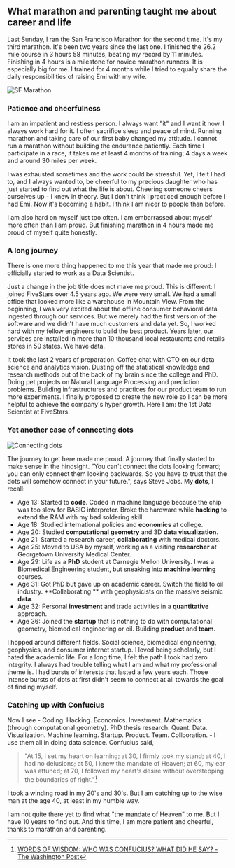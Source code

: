 ## What marathon and parenting taught me about career and life

Last Sunday, I ran the San Francisco Marathon for the second time. It's my
third marathon. It's been two years since the last one. I finished the 26.2 mile
course in 3 hours 58 minutes, beating my record by 11 minutes. Finishing in
4 hours is a milestone for novice marathon runners. It is especially big for
me. I trained for 4 months while I tried to equally share the daily
responsibilities of raising Emi with my wife.

![SF Marathon](https://c1.staticflickr.com/9/8641/28608208881_811f2f9722_b.jpg)

### Patience and cheerfulness

I am an impatient and restless person. I always want "it" and I want it now.
I always work hard for it. I often sacrifice sleep and peace of mind. Running
marathon and taking care of our first baby changed my attitude. I cannot run
a marathon without building the endurance patiently. Each time I participate
in a race, it takes me at least 4 months of training; 4 days a week and
around 30 miles per week.

I was exhausted sometimes and the work could be stressful. Yet, I felt I had
to, and I always wanted to, be cheerful to my precious daughter who has just
started to find out what the life is about. Cheering someone cheers ourselves
up - I knew in theory. But I don't think I practiced enough before I had Emi.
Now it's becoming a habit. I think I am nicer to people than before.

I am also hard on myself just too often. I am embarrassed about myself more
often than I am proud.  But finishing marathon in 4 hours made me proud of
myself quite honestly.

### A long journey

There is one more thing happened to me this year that made me proud: I
officially started to work as a Data Scientist.

Just a change in the job title does not make me proud. This is different: I
joined FiveStars over 4.5 years ago. We were very small. We had a small office
that looked more like a warehouse in Mountain View. From the beginning, I was
very excited about the offline consumer behavioral data ingested through
our services. But we merely had the first version of the software and we didn't
have much customers and data yet. So, I worked hard with my fellow engineers to
build the best product. Years later, our services are installed in more than 10
thousand local restaurants and retails stores in 50 states. We have data.

It took the last 2 years of preparation. Coffee chat with CTO on our data
science and analytics vision. Dusting off the statistical knowledge and
research methods out of the back of my brain since the college and PhD. Doing
pet projects on Natural Language Processing and prediction problems. Building
infrastructures and practices for our product team to run more experiments. I
finally proposed to create the new role so I can be more helpful to achieve the
company's hyper growth. Here I am: the 1st Data Scientist at FiveStars.

### Yet another case of connecting dots

![Connecting dots](http://static.selquote.com/quotes/b7b06e97974bab664ca79eacf16ea8e4.jpg)

The journey to get here made me proud. A journey that finally started to make
sense in the hindsight. "You can't connect the dots looking forward; you can
only connect them looking backwards. So you have to trust that the dots will
somehow connect in your future.", says Steve Jobs. My **dots**, I recall:

- Age 13: Started to **code**. Coded in machine language because the chip was
  too slow for BASIC interpreter. Broke the hardware while **hacking** to extend
  the RAM with my bad soldering skill.
- Age 18: Studied international policies and **economics** at college.
- Age 20: Studied **computational geometry** and 3D **data visualization**.
- Age 21: Started a research career, **collaborating** with medical doctors.
- Age 25: Moved to USA by myself, working as a visiting **researcher** at
  Georgetown University Medical Center.
- Age 29: Life as a **PhD** student at Carnegie Mellon University. I was a
  Biomedical Engineering student, but sneaking into **machine learning** courses.
- Age 31: Got PhD but gave up on academic career. Switch the field to oil
  industry. **Collaborating ** with geophysicists on the massive seismic **data**.
- Age 32: Personal **investment** and trade activities in a **quantitative** approach.
- Age 36: Joined the **startup** that is nothing to do with computational geometry,
  biomedical engineering or oil. Building **product** and **team**.

I hopped around different fields. Social science, biomedical engineering,
geophysics, and consumer internet startup. I loved being scholarly, but I hated
the academic life. For a long time, I felt the path I took had zero integrity.
I always had trouble telling what I am and what my professional theme is.
I had bursts of interests that lasted a few years each. Those intense bursts of
dots at first didn't seem to connect at all towards the goal of finding myself.

### Catching up with Confucius

Now I see - Coding. Hacking. Economics. Investment. Mathematics
(through computational geometry). PhD thesis research. Quant. Data.
Visualization. Machine learning. Startup. Product. Team. Collboration. - I use
them all in doing data science. Confucius said,

> "At 15, I set my heart on learning; at 30, I firmly took my stand; at 40, I
> had no delusions; at 50, I knew the mandate of Heaven; at 60, my ear was
> attuned; at 70, I followed my heart's desire without overstepping the
> boundaries of right."[^confucius]

I took a winding road in my 20's and 30's. But I am catching up to the wise man
at the age 40, at least in my humble way.

I am not quite there yet to find what "the mandate of Heaven" to me. But I have
10 years to find out. And this time, I am more patient and cheerful, thanks to
marathon and parenting.

[^confucius]: [WORDS OF WISDOM: WHO WAS CONFUCIUS? WHAT DID HE SAY? - The Washington Post](https://www.washingtonpost.com/archive/1995/12/13/words-of-wisdom-who-was-confucius-what-did-he-say/2b6a527b-41be-40a4-a732-5589ac87917b/)
